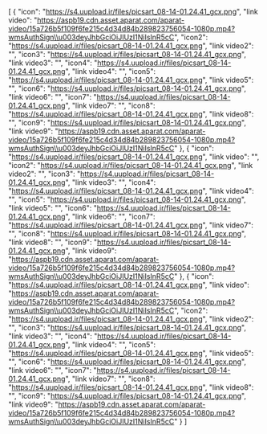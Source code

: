 [
  {
    "icon": "https://s4.uupload.ir/files/picsart_08-14-01.24.41_gcx.png",
    "link video": "https://aspb19.cdn.asset.aparat.com/aparat-video/15a726b5f109f6fe215c4d34d84b289823756054-1080p.mp4?wmsAuthSign\\u003deyJhbGciOiJIUzI1NiIsInR5cC",
    "icon2": "https://s4.uupload.ir/files/picsart_08-14-01.24.41_gcx.png",
    "link video2": "",
    "icon3": "https://s4.uupload.ir/files/picsart_08-14-01.24.41_gcx.png",
    "link video3": "",
    "icon4": "https://s4.uupload.ir/files/picsart_08-14-01.24.41_gcx.png",
    "link video4": "",
    "icon5": "https://s4.uupload.ir/files/picsart_08-14-01.24.41_gcx.png",
    "link video5": "",
    "icon6": "https://s4.uupload.ir/files/picsart_08-14-01.24.41_gcx.png",
    "link video6": "",
    "icon7": "https://s4.uupload.ir/files/picsart_08-14-01.24.41_gcx.png",
    "link video7": "",
    "icon8": "https://s4.uupload.ir/files/picsart_08-14-01.24.41_gcx.png",
    "link video8": "",
    "icon9": "https://s4.uupload.ir/files/picsart_08-14-01.24.41_gcx.png",
    "link video9": "https://aspb19.cdn.asset.aparat.com/aparat-video/15a726b5f109f6fe215c4d34d84b289823756054-1080p.mp4?wmsAuthSign\\u003deyJhbGciOiJIUzI1NiIsInR5cC"
  },
  {
    "icon": "https://s4.uupload.ir/files/picsart_08-14-01.24.41_gcx.png",
    "link video": "",
    "icon2": "https://s4.uupload.ir/files/picsart_08-14-01.24.41_gcx.png",
    "link video2": "",
    "icon3": "https://s4.uupload.ir/files/picsart_08-14-01.24.41_gcx.png",
    "link video3": "",
    "icon4": "https://s4.uupload.ir/files/picsart_08-14-01.24.41_gcx.png",
    "link video4": "",
    "icon5": "https://s4.uupload.ir/files/picsart_08-14-01.24.41_gcx.png",
    "link video5": "",
    "icon6": "https://s4.uupload.ir/files/picsart_08-14-01.24.41_gcx.png",
    "link video6": "",
    "icon7": "https://s4.uupload.ir/files/picsart_08-14-01.24.41_gcx.png",
    "link video7": "",
    "icon8": "https://s4.uupload.ir/files/picsart_08-14-01.24.41_gcx.png",
    "link video8": "",
    "icon9": "https://s4.uupload.ir/files/picsart_08-14-01.24.41_gcx.png",
    "link video9": "https://aspb19.cdn.asset.aparat.com/aparat-video/15a726b5f109f6fe215c4d34d84b289823756054-1080p.mp4?wmsAuthSign\\u003deyJhbGciOiJIUzI1NiIsInR5cC"
  },
  {
    "icon": "https://s4.uupload.ir/files/picsart_08-14-01.24.41_gcx.png",
    "link video": "https://aspb19.cdn.asset.aparat.com/aparat-video/15a726b5f109f6fe215c4d34d84b289823756054-1080p.mp4?wmsAuthSign\\u003deyJhbGciOiJIUzI1NiIsInR5cC",
    "icon2": "https://s4.uupload.ir/files/picsart_08-14-01.24.41_gcx.png",
    "link video2": "",
    "icon3": "https://s4.uupload.ir/files/picsart_08-14-01.24.41_gcx.png",
    "link video3": "",
    "icon4": "https://s4.uupload.ir/files/picsart_08-14-01.24.41_gcx.png",
    "link video4": "",
    "icon5": "https://s4.uupload.ir/files/picsart_08-14-01.24.41_gcx.png",
    "link video5": "",
    "icon6": "https://s4.uupload.ir/files/picsart_08-14-01.24.41_gcx.png",
    "link video6": "",
    "icon7": "https://s4.uupload.ir/files/picsart_08-14-01.24.41_gcx.png",
    "link video7": "",
    "icon8": "https://s4.uupload.ir/files/picsart_08-14-01.24.41_gcx.png",
    "link video8": "",
    "icon9": "https://s4.uupload.ir/files/picsart_08-14-01.24.41_gcx.png",
    "link video9": "https://aspb19.cdn.asset.aparat.com/aparat-video/15a726b5f109f6fe215c4d34d84b289823756054-1080p.mp4?wmsAuthSign\\u003deyJhbGciOiJIUzI1NiIsInR5cC"
  }
]
